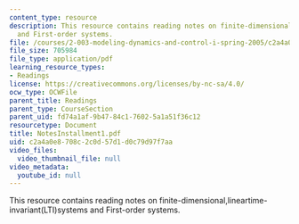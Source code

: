 ```yaml
---
content_type: resource
description: This resource contains reading notes on finite-dimensional,lineartime-invariant(LTI)systems
  and First-order systems.
file: /courses/2-003-modeling-dynamics-and-control-i-spring-2005/c2a4a0e8708c2c0d57d1d0c79d97f7aa_NotesInstallment1.pdf
file_size: 705984
file_type: application/pdf
learning_resource_types:
- Readings
license: https://creativecommons.org/licenses/by-nc-sa/4.0/
ocw_type: OCWFile
parent_title: Readings
parent_type: CourseSection
parent_uid: fd74a1af-9b47-84c1-7602-5a1a51f36c12
resourcetype: Document
title: NotesInstallment1.pdf
uid: c2a4a0e8-708c-2c0d-57d1-d0c79d97f7aa
video_files:
  video_thumbnail_file: null
video_metadata:
  youtube_id: null
---
```

This resource contains reading notes on finite-dimensional,lineartime-invariant(LTI)systems and First-order systems.